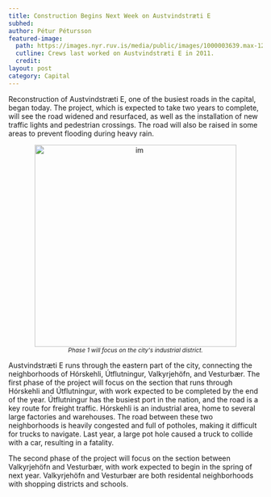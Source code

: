 ```yaml
---
title: Construction Begins Next Week on Austvindstræti E
subhed: 
author: Pétur Pétursson
featured-image: 
  path: https://images.nyr.ruv.is/media/public/images/1000003639.max-1200x900.jpg
  cutline: Crews last worked on Austvindstræti E in 2011.
  credit: 
layout: post
category: Capital
---
```


Reconstruction of Austvindstræti E, one of the busiest roads in the capital, began today. The project, which is expected to take two years to complete, will see the road widened and resurfaced, as well as the installation of new traffic lights and pedestrian crossings. The road will also be raised in some areas to prevent flooding during heavy rain.

<div style="text-align: center">
    <img src="{{ site.baseurl }}/assets/img/construct-map.png" alt="im" width="400"/>
    <br>
    <em><small>Phase 1 will focus on the city's industrial district.</small></em>
</div>

Austvindstræti E runs through the eastern part of the city, connecting the neighborhoods of Hórskehli, Útflutningur, Valkyrjehöfn, and Vesturbær. The first phase of the project will focus on the section that runs through Hórskehli and Útflutningur, with work expected to be completed by the end of the year. Útflutningur has the busiest port in the nation, and the road is a key route for freight traffic. Hórskehli is an industrial area, home to several large factories and warehouses. The road between these two neighborhoods is heavily congested and full of potholes, making it difficult for trucks to navigate. Last year, a large pot hole caused a truck to collide with a car, resulting in a fatality.

The second phase of the project will focus on the section between Valkyrjehöfn and Vesturbær, with work expected to begin in the spring of next year. Valkyrjehöfn and Vesturbær are both residental neighborhoods with shopping districts and schools. 